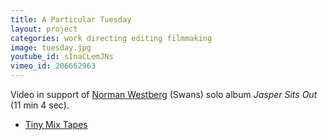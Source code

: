 ```yaml
---
title: A Particular Tuesday
layout: project
categories: work directing editing filmmaking
image: tuesday.jpg
youtube_id: sInaCLemJNs
vimeo_id: 206662963
---
```


Video in support of [Norman Westberg][nw] (Swans) solo album
_Jasper Sits Out_ (11 min 4 sec).

- [Tiny Mix Tapes](http://www.tinymixtapes.com/news/room40-reissues-norman-westbergs-jasper-sits-out-premieres-clip-particular-tuesday)

[nw]: http://normanwestberg.com/
